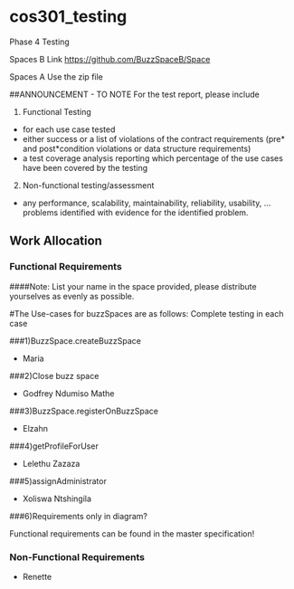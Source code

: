 # cos301_testing
Phase 4 Testing

Spaces B Link
https://github.com/BuzzSpaceB/Space

Spaces A
Use  the zip file



##ANNOUNCEMENT - TO NOTE
 For the test report, please include
 
1) Functional Testing

* for each use case tested
* either success or a list of violations of the contract requirements (pre* and post*condition violations or data structure requirements)
* a test coverage analysis reporting which percentage of the use cases have been covered by the testing

2) Non-functional testing/assessment

* any performance, scalability, maintainability, reliability, usability, ... problems identified with evidence for the identified problem.

## Work Allocation
### Functional Requirements
####Note: List your name in the space provided,
	please distribute yourselves as evenly
	as possible.

#The Use-cases for buzzSpaces are as follows: Complete testing in each case

###1)BuzzSpace.createBuzzSpace 
* Maria 


	
###2)Close buzz space
* Godfrey Ndumiso Mathe 


	
###3)BuzzSpace.registerOnBuzzSpace
* Elzahn


	
###4)getProfileForUser
* Lelethu Zazaza


###5)assignAdministrator
* Xoliswa Ntshingila

###6)Requirements only in diagram?
	
Functional requirements can be found in the master specification!

### Non-Functional Requirements
* Renette